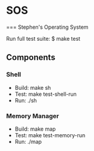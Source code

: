 # SOS
===
Stephen's Operating System

Run full test suite:
$ make test

## Components
### Shell
- Build: make sh
- Test:  make test-shell-run
- Run:   ./sh

### Memory Manager
- Build: make map
- Test: make test-memory-run
- Run: ./map

